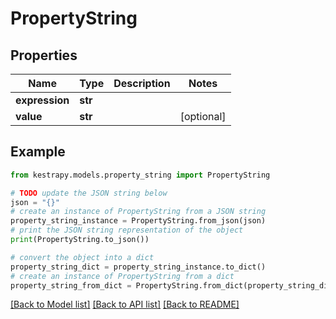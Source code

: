 # PropertyString


## Properties

Name | Type | Description | Notes
------------ | ------------- | ------------- | -------------
**expression** | **str** |  | 
**value** | **str** |  | [optional] 

## Example

```python
from kestrapy.models.property_string import PropertyString

# TODO update the JSON string below
json = "{}"
# create an instance of PropertyString from a JSON string
property_string_instance = PropertyString.from_json(json)
# print the JSON string representation of the object
print(PropertyString.to_json())

# convert the object into a dict
property_string_dict = property_string_instance.to_dict()
# create an instance of PropertyString from a dict
property_string_from_dict = PropertyString.from_dict(property_string_dict)
```
[[Back to Model list]](../README.md#documentation-for-models) [[Back to API list]](../README.md#documentation-for-api-endpoints) [[Back to README]](../README.md)


